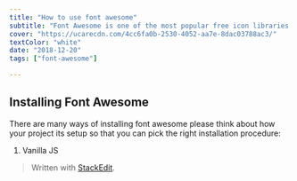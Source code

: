 ```yaml
---
title: "How to use font awesome"
subtitle: "Font Awesome is one of the most popular free icon libraries in the world of front end development"
cover: "https://ucarecdn.com/4cc6fa0b-2530-4052-aa7e-8dac03788ac3/"
textColor: "white"
date: "2018-12-20"
tags: ["font-awesome"]

---
```


## Installing Font Awesome

There are many ways of installing font awesome please think about how your project its setup so that you can pick the right installation procedure:

1. Vanilla JS

> Written with [StackEdit](https://stackedit.io/).
<!--stackedit_data:
eyJoaXN0b3J5IjpbLTU4MTE3MzI2OF19
-->